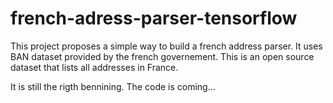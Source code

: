 # french-adress-parser-tensorflow

This project proposes a simple way to build a french address parser.
It uses BAN dataset provided by the french governement. This is an open source dataset that lists all addresses in France.


It is still the rigth bennining. The code is coming...